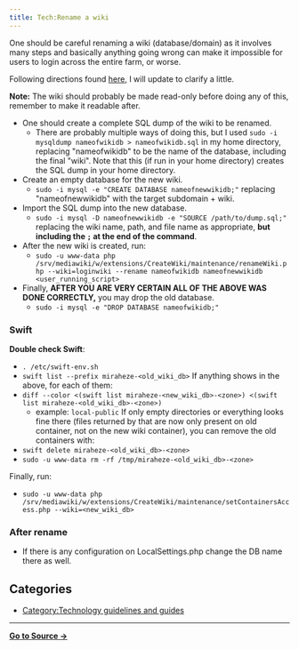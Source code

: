 ```yaml
---
title: Tech:Rename a wiki
---
```


One should be careful renaming a wiki (database/domain) as it involves many steps and basically anything going wrong can make it impossible for users to login across the entire farm, or worse.

Following directions found [here](http://stackoverflow.com/questions/67093/how-do-i-quickly-rename-a-mysql-database-change-schema-name), I will update to clarify a little.

**Note:** The wiki should probably be made read-only before doing any of this, remember to make it readable after.
* One should create a complete SQL dump of the wiki to be renamed.
   * There are probably multiple ways of doing this, but I used `sudo -i mysqldump nameofwikidb > nameofwikidb.sql` in my home directory, replacing "nameofwikidb" to be the name of the database, including the final "wiki". Note that this (if run in your home directory) creates the SQL dump in your home directory.
* Create an empty database for the new wiki.
   * `sudo -i mysql -e "CREATE DATABASE nameofnewwikidb;"` replacing "nameofnewwikidb" with the target subdomain + wiki.
* Import the SQL dump into the new database.
   * `sudo -i mysql -D nameofnewwikidb -e "SOURCE /path/to/dump.sql;"` replacing the wiki name, path, and file name as appropriate, **but including the `;` at the end of the command**.
* After the new wiki is created, run:
   * `sudo -u www-data php /srv/mediawiki/w/extensions/CreateWiki/maintenance/renameWiki.php --wiki=loginwiki --rename nameofwikidb nameofnewwikidb <user_running_script>`
* Finally, **AFTER YOU ARE VERY CERTAIN ALL OF THE ABOVE WAS DONE CORRECTLY,** you may drop the old database.
   * `sudo -i mysql -e "DROP DATABASE nameofwikidb;"`

### Swift 

**Double check Swift**:
* `. /etc/swift-env.sh`
* `swift list --prefix miraheze-<old_wiki_db>`
If anything shows in the above, for each of them:
* `diff --color <(swift list miraheze-<new_wiki_db>-<zone>) <(swift list miraheze-<old_wiki_db>-<zone>)`
   * <zone> example: `local-public`
If only empty directories or everything looks fine there (files returned by that are now only present on old container, not on the new wiki container), you can remove the old containers with:
* `swift delete miraheze-<old_wiki_db>-<zone>`
* `sudo -u www-data rm -rf /tmp/miraheze-<old_wiki_db>-<zone>`

Finally, run:
* `sudo -u www-data php /srv/mediawiki/w/extensions/CreateWiki/maintenance/setContainersAccess.php --wiki=<new_wiki_db>`

### After rename 

* If there is any configuration on LocalSettings.php change the DB name there as well.

## Categories

* [Category:Technology guidelines and guides](https://meta.miraheze.org/wiki/Category:Technology_guidelines_and_guides)

----
**[Go to Source &rarr;](https://meta.miraheze.org/wiki/Tech:Rename_a_wiki)**